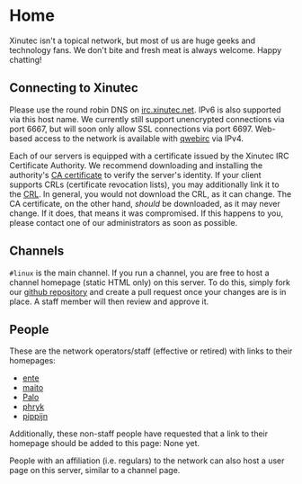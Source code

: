 Home
====

Xinutec isn't a topical network, but most of us are huge geeks and technology
fans. We don't bite and fresh meat is always welcome. Happy chatting!

Connecting to Xinutec
---------------------

Please use the round robin DNS on [irc.xinutec.net](irc://irc.xinutec.net).
IPv6 is also supported via this host name. We currently still support
unencrypted connections via port 6667, but will soon only allow SSL
connections via port 6697. Web-based access to the network is available with
[qwebirc](http://qwebirc.xinutec.net/) via IPv4.

Each of our servers is equipped with a certificate issued by the Xinutec IRC
Certificate Authority. We recommend downloading and installing the authority's
[CA certificate](irc/ca.crt) to verify the server's identity. If your client
supports CRLs (certificate revocation lists), you may additionally link it to
the [CRL](irc/crl.pem). In general, you would not download the CRL, as it can
change. The CA certificate, on the other hand, *should* be downloaded, as it
may never change. If it does, that means it was compromised. If this happens
to you, please contact one of our administrators as soon as possible.

Channels
--------

`#linux` is the main channel. If you run a channel, you are free to host a
channel homepage (static HTML only) on this server. To do this, simply fork
our [github repository](https://github.com/xinutec/xinutec.github.io/) and
create a pull request once your changes are is in place. A staff member will
then review and approve it.

People
------

These are the network operators/staff (effective or retired) with links to
their homepages:

- [ente](http://barfooze.de/)
- [maito](http://maito.name/)
- [Palo](http://des-grauens.de/)
- [phryk](http://phryk.net/)
- [pippijn](http://xinutec.org/~pippijn)

Additionally, these non-staff people have requested that a link to their
homepage should be added to this page: None yet.

People with an affiliation (i.e. regulars) to the network can also host a user
page on this server, similar to a channel page.
